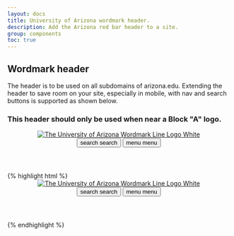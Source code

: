```yaml
---
layout: docs
title: University of Arizona wordmark header.
description: Add the Arizona red bar header to a site.
group: components
toc: true
---
```


## Wordmark header
The header is to be used on all subdomains of arizona.edu. Extending the header
to save room on your site, especially in mobile, with nav and search buttons is
supported as shown below.

### This header should only be used when near a Block "A" logo.

<header class="bg-red arizona-header" id="header_arizona">
  <div class="container l-container">
    <div class="row">
      <a class="arizona-logo" href="http://www.arizona.edu" title="The University of Arizona homepage">
        <img class="arizona-line-logo" alt="The University of Arizona Wordmark Line Logo White" src="https://cdn.digital.arizona.edu/logos/v1.0.0/ua_wordmark_line_logo_white_rgb.min.svg"/>
      </a>
    </div>
  </div>
  <div class="redbar-buttons d-lg-none d-flex justify-content-end">
    <button data-toggle="offcanvas" type="button" data-target="#navbarOffcanvasDemo" aria-controls="navbarOffcanvasDemo" class="btn btn-redbar">
      <span class="icon material-icons-sharp"> search </span>
      <span class="icon-text"> search </span>
    </button>
    <button data-toggle="offcanvas" type="button" data-target="#navbarOffcanvasDemo" aria-controls="navbarOffcanvasDemo" class="btn btn-redbar">
      <span class="icon material-icons-sharp"> menu </span>
      <span class="icon-text"> menu </span>
    </button>
  </div>
</header>
{% highlight html %}
<header class="bg-red arizona-header" id="header_arizona">
  <div class="container l-container">
    <div class="row">
      <a class="arizona-logo" href="http://www.arizona.edu" title="The University of Arizona homepage">
        <img class="arizona-line-logo" alt="The University of Arizona Wordmark Line Logo White" src="https://cdn.digital.arizona.edu/logos/v1.0.0/ua_wordmark_line_logo_white_rgb.min.svg"/>
      </a>
    </div>
  </div>
  <div class="redbar-buttons d-lg-none d-flex justify-content-end">
    <button data-toggle="offcanvas" type="button" data-target="#navbarOffcanvasDemo" aria-controls="navbarOffcanvasDemo" class="btn btn-redbar">
      <span class="icon material-icons-sharp"> search </span>
      <span class="icon-text"> search </span>
    </button>
    <button data-toggle="offcanvas" type="button" data-target="#navbarOffcanvasDemo" aria-controls="navbarOffcanvasDemo" class="btn btn-redbar">
      <span class="icon material-icons-sharp"> menu </span>
      <span class="icon-text"> menu </span>
    </button>
  </div>
</header>
{% endhighlight %}
<div id="navbarOffcanvasDemo"> </div>
